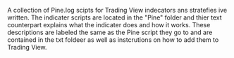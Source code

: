    A collection of Pine.log scipts for Trading View indecators ans stratefies ive written. The indicater scripts are 
 located in the "Pine" folder and thier text counterpart explains what the indicater does and how it works. These descriptions 
 are labeled the same as the Pine script they go to and are contained in the txt foldeer as well as instcrutions on how to add 
 them to Trading View.

